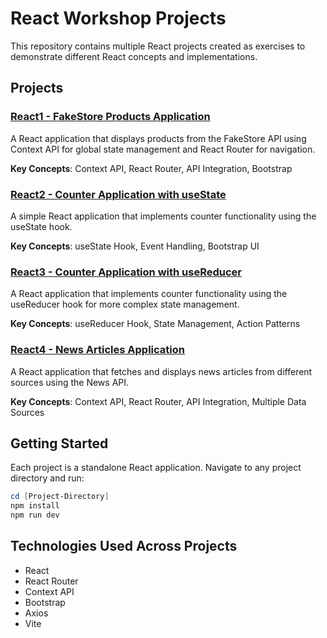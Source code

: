 # React Workshop Projects

This repository contains multiple React projects created as exercises to demonstrate different React concepts and implementations.

## Projects

### [React1 - FakeStore Products Application](./React1)

A React application that displays products from the FakeStore API using Context API for global state management and React Router for navigation.

**Key Concepts**: Context API, React Router, API Integration, Bootstrap

### [React2 - Counter Application with useState](./React2)

A simple React application that implements counter functionality using the useState hook.

**Key Concepts**: useState Hook, Event Handling, Bootstrap UI

### [React3 - Counter Application with useReducer](./React3)

A React application that implements counter functionality using the useReducer hook for more complex state management.

**Key Concepts**: useReducer Hook, State Management, Action Patterns

### [React4 - News Articles Application](./React4)

A React application that fetches and displays news articles from different sources using the News API.

**Key Concepts**: Context API, React Router, API Integration, Multiple Data Sources

## Getting Started

Each project is a standalone React application. Navigate to any project directory and run:

```powershell
cd [Project-Directory]
npm install
npm run dev
```

## Technologies Used Across Projects

- React
- React Router
- Context API
- Bootstrap
- Axios
- Vite
